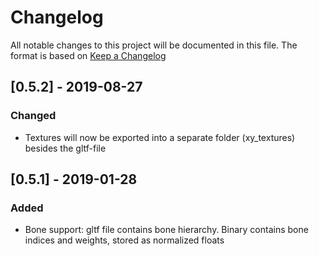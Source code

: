 # Changelog
All notable changes to this project will be documented in this file.
The format is based on [Keep a Changelog](https://keepachangelog.com)

## [0.5.2] - 2019-08-27
### Changed 
- Textures will now be exported into a separate folder (xy_textures) besides the gltf-file

## [0.5.1] - 2019-01-28
### Added
- Bone support: gltf file contains bone hierarchy. Binary contains bone indices and weights, stored as normalized floats